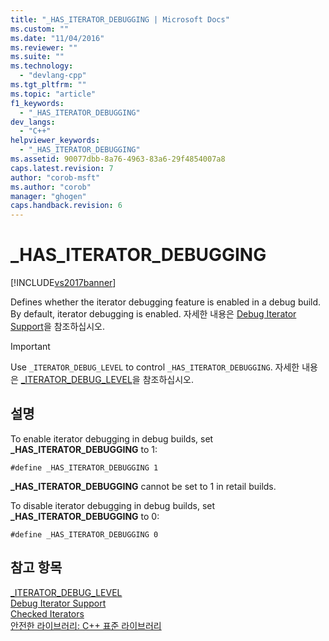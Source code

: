 ```yaml
---
title: "_HAS_ITERATOR_DEBUGGING | Microsoft Docs"
ms.custom: ""
ms.date: "11/04/2016"
ms.reviewer: ""
ms.suite: ""
ms.technology: 
  - "devlang-cpp"
ms.tgt_pltfrm: ""
ms.topic: "article"
f1_keywords: 
  - "_HAS_ITERATOR_DEBUGGING"
dev_langs: 
  - "C++"
helpviewer_keywords: 
  - "_HAS_ITERATOR_DEBUGGING"
ms.assetid: 90077dbb-8a76-4963-83a6-29f4854007a8
caps.latest.revision: 7
author: "corob-msft"
ms.author: "corob"
manager: "ghogen"
caps.handback.revision: 6
---
```

# _HAS_ITERATOR_DEBUGGING
[!INCLUDE[vs2017banner](../assembler/inline/includes/vs2017banner.md)]

Defines whether the iterator debugging feature is enabled in a debug build.  By default, iterator debugging is enabled.  자세한 내용은 [Debug Iterator Support](../standard-library/debug-iterator-support.md)을 참조하십시오.  
  
> [!IMPORTANT]
>  Use `_ITERATOR_DEBUG_LEVEL` to control `_HAS_ITERATOR_DEBUGGING`.  자세한 내용은 [\_ITERATOR\_DEBUG\_LEVEL](../standard-library/iterator-debug-level.md)을 참조하십시오.  
  
## 설명  
 To enable iterator debugging in debug builds, set **\_HAS\_ITERATOR\_DEBUGGING** to 1:  
  
```  
#define _HAS_ITERATOR_DEBUGGING 1  
```  
  
 **\_HAS\_ITERATOR\_DEBUGGING** cannot be set to 1 in retail builds.  
  
 To disable iterator debugging in debug builds, set **\_HAS\_ITERATOR\_DEBUGGING** to 0:  
  
```  
#define _HAS_ITERATOR_DEBUGGING 0  
```  
  
## 참고 항목  
 [\_ITERATOR\_DEBUG\_LEVEL](../standard-library/iterator-debug-level.md)   
 [Debug Iterator Support](../standard-library/debug-iterator-support.md)   
 [Checked Iterators](../standard-library/checked-iterators.md)   
 [안전한 라이브러리: C\+\+ 표준 라이브러리](../standard-library/safe-libraries-cpp-standard-library.md)